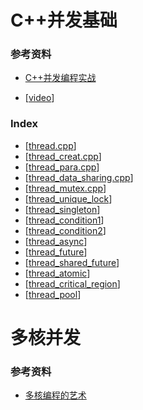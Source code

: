 # C++并发基础

### 参考资料

* [C++并发编程实战](https://book.douban.com/subject/27036085/)

* [[video](https://www.bilibili.com/video/BV1Yb411L7ak?from=search&seid=9741727401638476396)]

### Index

* [[thread.cpp](../src/C++ConCurrency/thread.cpp)]
* [[thread_creat.cpp](../src/C++ConCurrency/thread_creat.cpp)]
* [[thread_para.cpp](../src/C++ConCurrency/thread_para.cpp)]
* [[thread_data_sharing.cpp](../src/C++ConCurrency/thread_data_sharing.cpp)]
* [[thread_mutex.cpp](../src/C++ConCurrency/thread_mutex.cpp)]
* [[thread_unique_lock](../src/C++ConCurrency/thread_unique_lock.cpp)]
* [[thread_singleton](../src/C++ConCurrency/thread_singleton.cpp)]
* [[thread_condition1](../src/C++ConCurrency/thread_condition1.cpp)]
* [[thread_condition2](../src/C++ConCurrency/thread_condition2.cpp)]
* [[thread_async](../src/C++ConCurrency/thread_async.cpp)]
* [[thread_future](../src/C++ConCurrency/thread_future.cpp)]
* [[thread_shared_future](../src/C++ConCurrency/thread_shared_future.cpp)]
* [[thread_atomic](../src/C++ConCurrency/thread_atomic.cpp)]
* [[thread_critical_region](../src/C++ConCurrency/thread_critical_region.cpp)]
* [[thread_pool](../src/C++ConCurrency/thread_pool.cpp)]



# 多核并发

### 参考资料

* [多核编程的艺术](https://book.douban.com/subject/3901836/)



